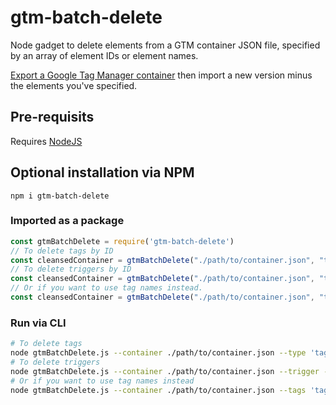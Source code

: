 # gtm-batch-delete
Node gadget to delete elements from a GTM container JSON file, specified by an array of element IDs or element names.

[Export a Google Tag Manager container](https://support.google.com/tagmanager/answer/6106997) then import a new version minus the elements you've specified.

## Pre-requisits

Requires [NodeJS](https://nodejs.org/)

## Optional installation via NPM

`npm i gtm-batch-delete`

### Imported as a package

```javascript
const gtmBatchDelete = require('gtm-batch-delete')
// To delete tags by ID
const cleansedContainer = gtmBatchDelete("./path/to/container.json", "tag", "1,2,3")
// To delete triggers by ID
const cleansedContainer = gtmBatchDelete("./path/to/container.json", "trigger", "1,2,3")
// Or if you want to use tag names instead.
const cleansedContainer = gtmBatchDelete("./path/to/container.json", "tag", "tag one,tag two,tag three")
```

### Run via CLI

```bash
# To delete tags
node gtmBatchDelete.js --container ./path/to/container.json --type 'tag' --elements 1,2,3
# To delete triggers
node gtmBatchDelete.js --container ./path/to/container.json --trigger --elements 1,2,3
# Or if you want to use tag names instead
node gtmBatchDelete.js --container ./path/to/container.json --tags 'tag one,tag two,tag three'
```

